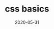 ---
path: "/Lektionen/UI-Entwicklung/Grundlagen/CSS"
date: "2020-05-31"
title: "css basics"
shortDescription: "Lorem ipsum dolor sit amet, consetetur sadipscing elitr, sed diam nonumy eirmod tempor invidunt ut labore et dolore magna aliquyam erat, sed diam voluptua. At vero eos et accusam et justo duo dolores et ea rebum. Stet clita kasd gubergren"
---